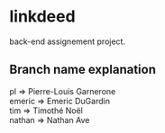 # linkdeed  
back-end assignement project.

## Branch name explanation

pl => Pierre-Louis Garnerone  
emeric => Emeric DuGardin   
tim => Timothé Noël  
nathan => Nathan Ave
